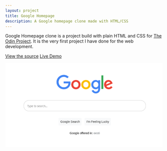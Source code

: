 ```yaml
---
layout: project
title: Google Homepage
description: A Google homepage clone made with HTML/CSS
---
```


Google Homepage clone is a project build with plain HTML and CSS for [The Odin Project](https://theodinproject.com).
It is the very first project I have done for the web development.

<a href="https://github.com/sejego/google-homepage"><span class="label">View the source</span></a>
<a href="https://sejego.github.io/google-homepage/"><span class="label">Live Demo</span></a>

![example image](/assets/images/google-homepage.png "Etch-a-Sketch")
